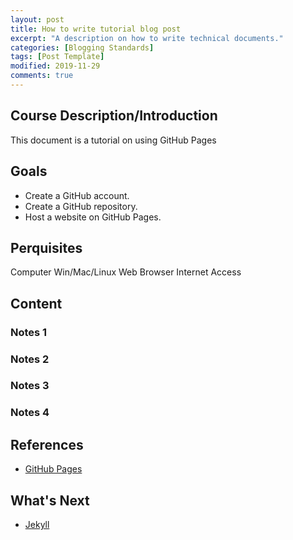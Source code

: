 ```yaml
---
layout: post
title: How to write tutorial blog post
excerpt: "A description on how to write technical documents."
categories: [Blogging Standards]
tags: [Post Template]
modified: 2019-11-29
comments: true
---
```


## Course Description/Introduction
This document is a tutorial on using GitHub Pages

## Goals
* Create a GitHub account.
* Create a GitHub repository.
* Host a website on GitHub Pages.

## Perquisites
Computer Win/Mac/Linux
Web Browser
Internet Access

## Content

### Notes 1

### Notes 2

### Notes 3

### Notes 4

## References
* [GitHub Pages](https://pages.github.com/)

## What's Next
* [Jekyll](https://jekyllrb.com/)